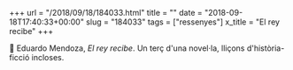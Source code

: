 +++
url = "/2018/09/18/184033.html"
title = ""
date = "2018-09-18T17:40:33+00:00"
slug = "184033"
tags = ["ressenyes"]
x_title = "El rey recibe"
+++

📖 Eduardo Mendoza, *El rey recibe*. Un terç d'una novel·la, lliçons d'història-ficció incloses.

